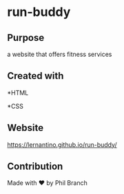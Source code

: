 # run-buddy

## Purpose

a website that offers fitness services

## Created with

*HTML

*CSS

## Website

https://lernantino.github.io/run-buddy/

## Contribution

Made with ❤️ by Phil Branch
